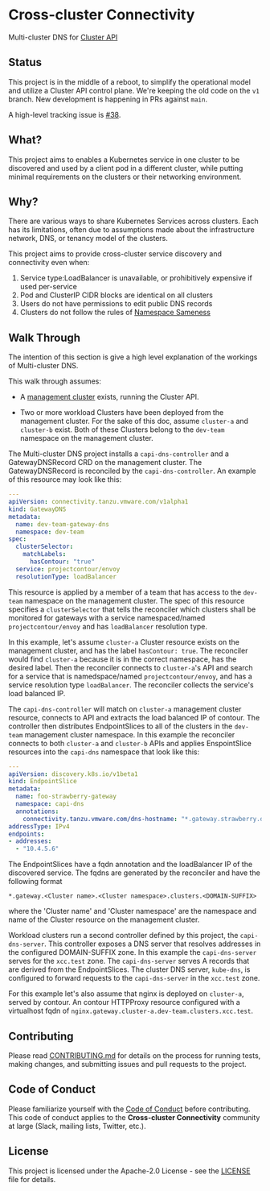 # Cross-cluster Connectivity

Multi-cluster DNS for [Cluster API](https://cluster-api.sigs.k8s.io/)


## Status

This project is in the middle of a reboot, to simplify the operational model
and utilize a Cluster API control plane.  We're keeping the old code on the `v1`
branch.  New development is happening in PRs against `main`.

A high-level tracking issue is [#38](https://github.com/vmware-tanzu/cross-cluster-connectivity/issues/38).


## What?

This project aims to enables a Kubernetes service in one cluster to be
discovered and used by a client pod in a different cluster, while putting
minimal requirements on the clusters or their networking environment.


## Why?

There are various ways to share Kubernetes Services across clusters. Each has
its limitations, often due to assumptions made about the infrastructure network,
DNS, or tenancy model of the clusters.

This project aims to provide cross-cluster service discovery and connectivity
even when:

1. Service type:LoadBalancer is unavailable, or prohibitively expensive if used
   per-service
2. Pod and ClusterIP CIDR blocks are identical on all clusters
3. Users do not have permissions to edit public DNS records
4. Clusters do not follow the rules of [Namespace
   Sameness](https://groups.google.com/forum/#!msg/kubernetes-sig-multicluster/jfDAMxFWlOg/9Z9O0mVpAgAJ)

## Walk Through

The intention of this section is give a high level explanation of the workings
of Multi-cluster DNS.

This walk through assumes:

- A [management
  cluster](https://cluster-api.sigs.k8s.io/reference/glossary.html#management-cluster)
  exists, running the Cluster API.

- Two or more workload Clusters have been deployed from the management cluster. For the sake
  of this doc, assume `cluster-a` and `cluster-b` exist. Both of these Clusters
  belong to the `dev-team` namespace on the management cluster.

The Multi-cluster DNS project installs a `capi-dns-controller` and a
GatewayDNSRecord CRD on the management cluster. The GatewayDNSRecord is
reconciled by the `capi-dns-controller`. An example of this resource may look
like this:

```yaml
---
apiVersion: connectivity.tanzu.vmware.com/v1alpha1
kind: GatewayDNS
metadata:
  name: dev-team-gateway-dns
  namespace: dev-team
spec:
  clusterSelector:
    matchLabels:
      hasContour: "true"
  service: projectcontour/envoy
  resolutionType: loadBalancer
```

This resource is applied by a member of a team that has access to the `dev-team`
namespace on the management cluster. The spec of this resource specifies a
`clusterSelector` that tells the reconciler which clusters shall be monitored
for gateways with a service namespaced/named `projectcontour/envoy` and has
`loadBalancer` resolution type.

In this example, let's assume `cluster-a` Cluster resource exists
on the management cluster, and has the label `hasContour: true`. The reconciler
would find `cluster-a` because it is in the correct namespace, has the desired
label. Then the reconciler connects to `cluster-a`'s API and search for a
service that is namedspace/named `projectcontour/envoy`, and has a service
resolution type `loadBalancer`. The reconciler collects the service's load
balanced IP.

The `capi-dns-controller` will match on `cluster-a` management cluster resource,
connects to  API and extracts the load balanced IP of contour. The controller
then distributes EndpointSlices to all of the clusters in the `dev-team`
management cluster namespace. In this example the reconciler connects to both
`cluster-a` and `cluster-b` APIs and applies EnspointSlice resources into the
`capi-dns` namespace that look like this:


```yaml
---
apiVersion: discovery.k8s.io/v1beta1
kind: EndpointSlice
metadata:
  name: foo-strawberry-gateway
  namespace: capi-dns
  annotations:
    connectivity.tanzu.vmware.com/dns-hostname: "*.gateway.strawberry.dev-team.clusters.xcc.test"
addressType: IPv4
endpoints:
- addresses:
  - "10.4.5.6"
```


The EndpointSlices have a fqdn annotation and the loadBalancer IP of the
discovered service. The fqdns are generated by the reconciler and have the
following format

  `*.gateway.<Cluster name>.<Cluster namespace>.clusters.<DOMAIN-SUFFIX>`

where the 'Cluster name' and 'Cluster namespace' are the namespace and name
of the Cluster resource on the management cluster.


Workload clusters run a second controller defined by this project, the
`capi-dns-server`. This controller exposes a DNS server that resolves addresses
in the configured DOMAIN-SUFFIX zone. In this example the `capi-dns-server`
serves for the `xcc.test` zone. The `capi-dns-server` serves A records that are
derived from the EndpointSlices. The cluster DNS server, `kube-dns`, is
configured to forward requests to the `capi-dns-server` in the `xcc.test` zone.



For this example let's also assume that nginx is deployed on `cluster-a`, served
by contour. An contour HTTPProxy resource configured with a virtualhost fqdn of
`nginx.gateway.cluster-a.dev-team.clusters.xcc.test`.









## Contributing

Please read [CONTRIBUTING.md](./CONTRIBUTING.md) for details on the process for
running tests, making changes, and submitting issues and pull requests to the
project.

## Code of Conduct

Please familiarize yourself with the [Code of Conduct](./CODE_OF_CONDUCT.md)
before contributing. This code of conduct applies to the **Cross-cluster
Connectivity** community at large (Slack, mailing lists, Twitter, etc.).

## License

This project is licensed under the Apache-2.0 License - see the
[LICENSE](LICENSE) file for details.
